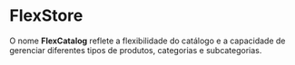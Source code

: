 # FlexStore
 O nome **FlexCatalog** reflete a flexibilidade do catálogo e a capacidade de gerenciar diferentes tipos de produtos, categorias e subcategorias.
